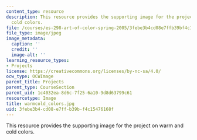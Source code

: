 ```yaml
---
content_type: resource
description: This resource provides the supporting image for the project on warm and
  cold colors.
file: /courses/es-298-art-of-color-spring-2005/3febe3b4cd08e7ffb39bf4c15476168f_warmcold_colors.jpg
file_type: image/jpeg
image_metadata:
  caption: ''
  credit: ''
  image-alt: ''
learning_resource_types:
- Projects
license: https://creativecommons.org/licenses/by-nc-sa/4.0/
ocw_type: OCWImage
parent_title: Projects
parent_type: CourseSection
parent_uid: 1c4032ea-8d6c-7f25-6a10-9d8d63799c61
resourcetype: Image
title: warmcold_colors.jpg
uid: 3febe3b4-cd08-e7ff-b39b-f4c15476168f
---
```

This resource provides the supporting image for the project on warm and cold colors.